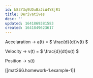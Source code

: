 ```yaml
---
id: k83Y3q9UDuBzJiW4Y8jR1
title: Derivatives
desc: ''
updated: 1641869381583
created: 1641849623617
---
```


Accelaration -> a(t) = 
$
\frac{d}{dt}v(t)
$

Velocity -> v(t) = 
$
\frac{d}{dt}s(t)
$

Position -> s(t)

[[mat266.homework-1.example-1]]